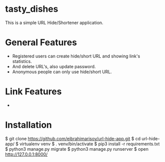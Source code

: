 # tasty_dishes
This is a simple URL Hide/Shortener application.

# General Features
- Registered users can create hide/short URL and showing link's statistics.
- And delete URL's, also update password.
- Anonymous people can only use hide/short URL.

# Link Features
-

# Installation
$ git clone https://github.com/eibrahimarisoy/url-hide-app.git
$ cd url-hide-app/
$ virtualenv venv
$ . venv/bin/activate
$ pip3 install -r requirements.txt
$ python3 manage.py migrate
$ python3 manage.py runserver
$ open http://127.0.0.1:8000/